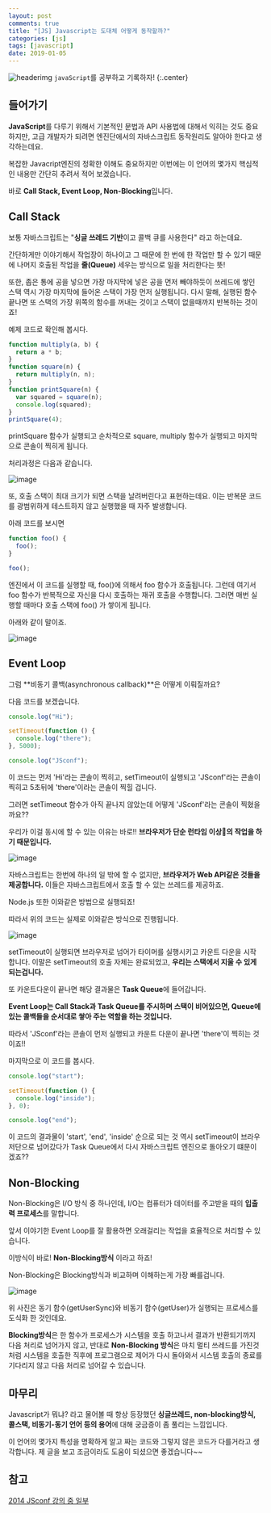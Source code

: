 ```yaml
---
layout: post
comments: true
title: "[JS] Javascript는 도대체 어떻게 동작할까?"
categories: [js]
tags: [javascript]
date: 2019-01-05
---
```


![headerimg](/assets/img/subcate/javascript.gif)
`javaScript`를 공부하고 기록하자!
{:.center}

## 들어가기

**JavaScript**를 다루기 위해서 기본적인 문법과 API 사용법에 대해서 익히는 것도 중요하지만, 고급 개발자가 되려면 엔진단에서의 자바스크립트 동작원리도 알아야 한다고 생각하는데요.

복잡한 Javacript엔진의 정확한 이해도 중요하지만 이번에는 이 언어의 몇가지 핵심적인 내용만 간단히 추려서 적어 보겠습니다.

바로 **Call Stack, Event Loop, Non-Blocking**입니다.

## Call Stack

보통 자바스크립트는 "**싱글 쓰레드 기반**이고 콜백 큐를 사용한다" 라고 하는데요.

간단하게만 이야기해서 작업장이 하나이고 그 때문에 한 번에 한 작업만 할 수 있기 때문에 나머지 호출된 작업을 **줄(Queue)** 세우는 방식으로 일을 처리한다는 뜻!

또한, 좁은 통에 공을 넣으면 가장 마지막에 넣은 공을 먼저 빼야하듯이 쓰레드에 쌓인 스택 역시 가장 마지막에 들어온 스택이 가장 먼저 실행됩니다.
다시 말해, 실행된 함수 끝나면 또 스택의 가장 위쪽의 함수를 꺼내는 것이고 스택이 없을때까지 반복하는 것이죠!

예제 코드로 확인해 봅시다.

```javascript
function multiply(a, b) {
  return a * b;
}
function square(n) {
  return multiply(n, n);
}
function printSquare(n) {
  var squared = square(n);
  console.log(squared);
}
printSquare(4);
```

printSquare 함수가 실행되고 순차적으로 square, multiply 함수가 실행되고 마지막으로 콘솔이 찍히게 됩니다.

처리과정은 다음과 같습니다.

![image](/assets/img/post/js-callStack/2.gif)

또, 호출 스택이 최대 크기가 되면 스택을 날려버린다고 표현하는데요. 이는 반복문 코드를 광범위하게 테스트하지 않고 실행했을 때 자주 발생합니다.

아래 코드를 보시면

```javascript
function foo() {
  foo();
}

foo();
```

엔진에서 이 코드를 실행할 때, foo()에 의해서 foo 함수가 호출됩니다. 그런데 여기서 foo 함수가 반복적으로 자신을 다시 호출하는 재귀 호출을 수행합니다. 그러면 매번 실행할 때마다 호출 스택에 foo() 가 쌓이게 됩니다.

아래와 같이 말이죠.

![image](/assets/img/post/js-callStack/1.png)

## Event Loop

그럼 **비동기 콜백(asynchronous callback)**은 어떻게 이뤄질까요?

다음 코드를 보겠습니다.

```javascript
console.log("Hi");

setTimeout(function () {
  console.log("there");
}, 5000);

console.log("JSconf");
```

이 코드는 먼저 'Hi'라는 콘솔이 찍히고, setTimeout이 실행되고 'JSconf'라는 콘솔이 찍히고 5초뒤에 'there'이라는 콘솔이 찍힐 겁니다.

그러면 setTimeout 함수가 아직 끝나지 않았는데 어떻게 'JSconf'라는 콘솔이 찍혔을까요??

우리가 이걸 동시에 할 수 있는 이유는 바로!! **브라우저가 단순 런타임 이상의 작업을 하기 때문입니다.**

![image](/assets/img/post/js-callStack/3.png)

자바스크립트는 한번에 하나의 일 밖에 할 수 없지만, **브라우저가 Web API같은 것들을 제공합니다.**
이들은 자바스크립트에서 호출 할 수 있는 쓰레드를 제공하죠.

Node.js 또한 이와같은 방법으로 실행되죠!

따라서 위의 코드는 실제로 이와같은 방식으로 진행됩니다.

![image](/assets/img/post/js-callStack/4.gif)

setTimeout이 실행되면 브라우저로 넘어가 타이머를 실행시키고 카운트 다운을 시작합니다.
이말은 setTimeout의 호출 자체는 완료되었고, **우리는 스택에서 지울 수 있게되는겁니다.**

또 카운트다운이 끝나면 해당 결과물은 **Task Queue**에 들어갑니다.

**Event Loop는 Call Stack과 Task Queue를 주시하며 스택이 비어있으면, Queue에 있는 콜백들을 순서대로 쌓아 주는 역할을 하는 것입니다.**

따라서 'JSconf'라는 콘솔이 먼저 실행되고 카운트 다운이 끝나면 'there'이 찍히는 것이죠!!

마지막으로 이 코드를 봅시다.

```javascript
console.log("start");

setTimeout(function () {
  console.log("inside");
}, 0);

console.log("end");
```

이 코드의 결과물이 'start', 'end', 'inside' 순으로 되는 것 역시 setTimeout이 브라우저단으로 넘어갔다가 Task Queue에서 다시 자바스크립트 엔진으로 돌아오기 떄문이겠죠??

## Non-Blocking

Non-Blocking은 I/O 방식 중 하나인데, I/O는 컴퓨터가 데이터를 주고받을 때의 **입출력 프로세스**를 말합니다.

앞서 이야기한 Event Loop를 잘 활용하면 오래걸리는 작업을 효율적으로 처리할 수 있습니다.

이방식이 바로! **Non-Blocking방식** 이라고 하죠!

Non-Blocking은 Blocking방식과 비교하며 이해하는게 가장 빠를겁니다.

![image](/assets/img/post/js-callStack/5.png)

위 사진은 동기 함수(getUserSync)와 비동기 함수(getUser)가 실행되는 프로세스를 도식화 한 것인데요.

**Blocking방식**은 한 함수가 프로세스가 시스템을 호출 하고나서 결과가 반환되기까지 다음 처리로 넘어가지 않고,
반대로 **Non-Blocking 방식**은 마치 멀티 쓰레드를 가진것처럼 시스템을 호출한 직후에 프로그램으로 제어가 다시 돌아와서 시스템 호출의 종료를 기다리지 않고 다음 처리로 넘어갈 수 있습니다.

## 마무리

Javascript가 뭐냐? 라고 물어볼 때 항상 등장했던 **싱글쓰레드, non-blocking방식, 콜스택, 비동기-동기 언어 등의 용어**에 대해 궁금증이 좀 풀리는 느낌입니다.

이 언어의 몇가지 특성을 명확하게 알고 짜는 코드와 그렇지 않은 코드가 다를거라고 생각합니다. 제 글을 보고 조금이라도 도움이 되셨으면 좋겠습니다~~

## 참고

[2014 JSconf 강의 중 일부](https://www.youtube.com/watch?v=8aGhZQkoFbQ)
